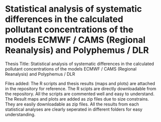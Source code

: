 # Statistical analysis of systematic differences in the calculated pollutant concentrations of the models ECMWF / CAMS (Regional Reanalysis) and Polyphemus / DLR


Thesis Title: Statistical analysis of systematic differences in the calculated pollutant concentrations of the models ECMWF / CAMS (Regional Reanalysis) and Polyphemus / DLR


Files added:
The R scripts and thesis results (maps and plots) are attached in the repository for reference.
The R scipts are directly downloadable from the repository. All the scripts are commented well and easy to understand.
The Result maps and plots are added as zip files due to size constrains. They are easily downloadable as zip files. All the results from each statistical analyses are clearly seperated in different folders for easy understanding. 

